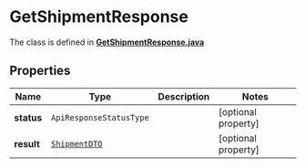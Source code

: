 

# GetShipmentResponse

The class is defined in **[GetShipmentResponse.java](../../src/main/java/org/openapitools/model/GetShipmentResponse.java)**

## Properties

Name | Type | Description | Notes
------------ | ------------- | ------------- | -------------
**status** | `ApiResponseStatusType` |  |  [optional property]
**result** | [`ShipmentDTO`](ShipmentDTO.md) |  |  [optional property]





